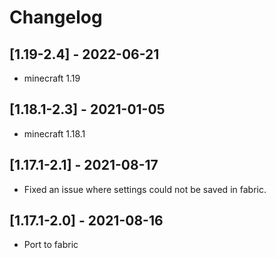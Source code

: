 # Changelog

## [1.19-2.4] - 2022-06-21

- minecraft 1.19

## [1.18.1-2.3] - 2021-01-05

- minecraft 1.18.1

## [1.17.1-2.1] - 2021-08-17

- Fixed an issue where settings could not be saved in fabric.

## [1.17.1-2.0] - 2021-08-16

- Port to fabric
